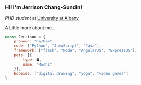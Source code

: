 ### Hi! I'm Jerrison Chang-Sundin!
_PHD student_ at [University at Albany](https://www.albany.edu/)


A Little more about me...
```Javascript
const Jerrison = {
    pronoun: "he/him",
    code: ["Python", "JavaScript", "Java"],
    framework: ["flask", "Node", "AngularJS", "ExpressJS"],
    pets: [{
        type: 🐈,
        name: "Mochi"
    }],
    hobbies: ["digital drawing", "yoga", "video games"]
}
```

<!--
**JerrisonChang/jerrisonchang** is a ✨ _special_ ✨ repository because its `README.md` (this file) appears on your GitHub profile.

Here are some ideas to get you started:

- 🔭 I’m currently working on ...
- 🌱 I’m currently learning ...
- 👯 I’m looking to collaborate on ...
- 🤔 I’m looking for help with ...
- 💬 Ask me about ...
- 📫 How to reach me: ...
- 😄 Pronouns: ...
- ⚡ Fun fact: ...
-->
